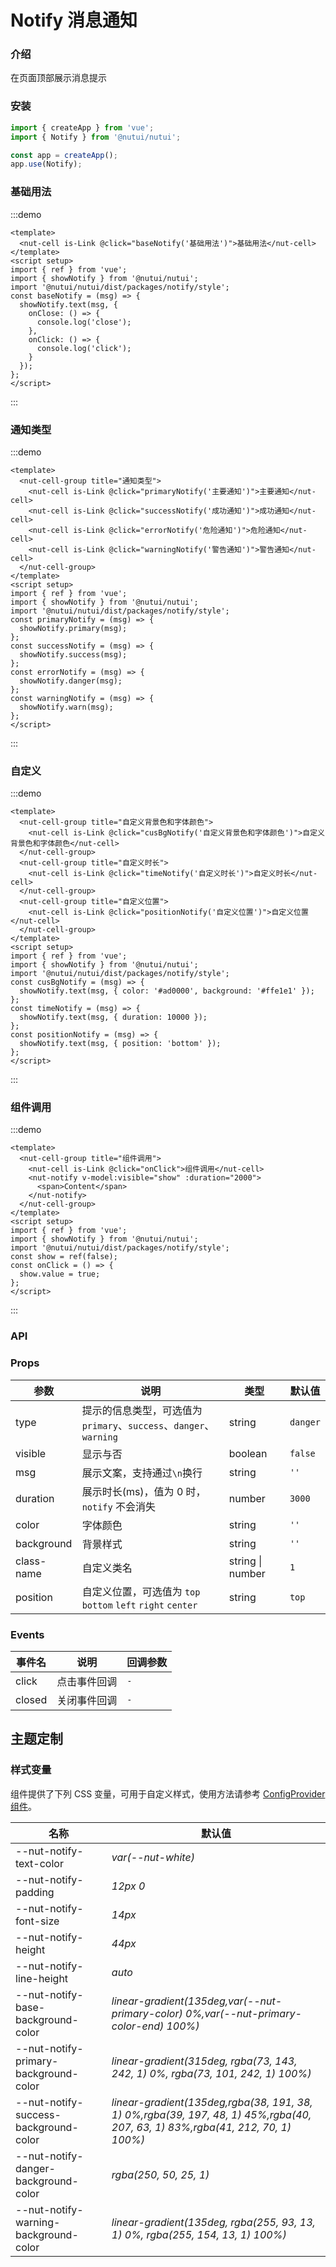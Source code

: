 # Notify 消息通知

### 介绍

在页面顶部展示消息提示

### 安装

```js
import { createApp } from 'vue';
import { Notify } from '@nutui/nutui';

const app = createApp();
app.use(Notify);
```

### 基础用法

:::demo

```vue
<template>
  <nut-cell is-Link @click="baseNotify('基础用法')">基础用法</nut-cell>
</template>
<script setup>
import { ref } from 'vue';
import { showNotify } from '@nutui/nutui';
import '@nutui/nutui/dist/packages/notify/style';
const baseNotify = (msg) => {
  showNotify.text(msg, {
    onClose: () => {
      console.log('close');
    },
    onClick: () => {
      console.log('click');
    }
  });
};
</script>
```

:::

### 通知类型

:::demo

```vue
<template>
  <nut-cell-group title="通知类型">
    <nut-cell is-Link @click="primaryNotify('主要通知')">主要通知</nut-cell>
    <nut-cell is-Link @click="successNotify('成功通知')">成功通知</nut-cell>
    <nut-cell is-Link @click="errorNotify('危险通知')">危险通知</nut-cell>
    <nut-cell is-Link @click="warningNotify('警告通知')">警告通知</nut-cell>
  </nut-cell-group>
</template>
<script setup>
import { ref } from 'vue';
import { showNotify } from '@nutui/nutui';
import '@nutui/nutui/dist/packages/notify/style';
const primaryNotify = (msg) => {
  showNotify.primary(msg);
};
const successNotify = (msg) => {
  showNotify.success(msg);
};
const errorNotify = (msg) => {
  showNotify.danger(msg);
};
const warningNotify = (msg) => {
  showNotify.warn(msg);
};
</script>
```

:::

### 自定义

:::demo

```vue
<template>
  <nut-cell-group title="自定义背景色和字体颜色">
    <nut-cell is-Link @click="cusBgNotify('自定义背景色和字体颜色')">自定义背景色和字体颜色</nut-cell>
  </nut-cell-group>
  <nut-cell-group title="自定义时长">
    <nut-cell is-Link @click="timeNotify('自定义时长')">自定义时长</nut-cell>
  </nut-cell-group>
  <nut-cell-group title="自定义位置">
    <nut-cell is-Link @click="positionNotify('自定义位置')">自定义位置</nut-cell>
  </nut-cell-group>
</template>
<script setup>
import { ref } from 'vue';
import { showNotify } from '@nutui/nutui';
import '@nutui/nutui/dist/packages/notify/style';
const cusBgNotify = (msg) => {
  showNotify.text(msg, { color: '#ad0000', background: '#ffe1e1' });
};
const timeNotify = (msg) => {
  showNotify.text(msg, { duration: 10000 });
};
const positionNotify = (msg) => {
  showNotify.text(msg, { position: 'bottom' });
};
</script>
```

:::

### 组件调用

:::demo

```vue
<template>
  <nut-cell-group title="组件调用">
    <nut-cell is-Link @click="onClick">组件调用</nut-cell>
    <nut-notify v-model:visible="show" :duration="2000">
      <span>Content</span>
    </nut-notify>
  </nut-cell-group>
</template>
<script setup>
import { ref } from 'vue';
import { showNotify } from '@nutui/nutui';
import '@nutui/nutui/dist/packages/notify/style';
const show = ref(false);
const onClick = () => {
  show.value = true;
};
</script>
```

:::

### API

### Props

| 参数       | 说明                                                              | 类型             | 默认值   |
| ---------- | ----------------------------------------------------------------- | ---------------- | -------- |
| type       | 提示的信息类型，可选值为`primary`、`success`、`danger`、`warning` | string           | `danger` |
| visible    | 显示与否                                                          | boolean          | `false`  |
| msg        | 展示文案，支持通过`\n`换行                                        | string           | `''`     |
| duration   | 展示时长(ms)，值为 0 时，`notify` 不会消失                        | number           | `3000`   |
| color      | 字体颜色                                                          | string           | `''`     |
| background | 背景样式                                                          | string           | `''`     |
| class-name | 自定义类名                                                        | string \| number | `1`      |
| position   | 自定义位置，可选值为 `top` `bottom` `left` `right` `center`       | string           | `top`    |

### Events

| 事件名 | 说明         | 回调参数 |
| ------ | ------------ | -------- |
| click  | 点击事件回调 | `-`      |
| closed | 关闭事件回调 | `-`      |

## 主题定制

### 样式变量

组件提供了下列 CSS 变量，可用于自定义样式，使用方法请参考 [ConfigProvider 组件](#/zh-CN/component/configprovider)。

| 名称                                  | 默认值                                                                                                                        |
| ------------------------------------- | ----------------------------------------------------------------------------------------------------------------------------- |
| --nut-notify-text-color               | _var(--nut-white)_                                                                                                            |
| --nut-notify-padding                  | _12px 0_                                                                                                                      |
| --nut-notify-font-size                | _14px_                                                                                                                        |
| --nut-notify-height                   | _44px_                                                                                                                        |
| --nut-notify-line-height              | _auto_                                                                                                                        |
| --nut-notify-base-background-color    | _linear-gradient(135deg,var(--nut-primary-color) 0%,var(--nut-primary-color-end) 100%)_                                       |
| --nut-notify-primary-background-color | _linear-gradient(315deg, rgba(73, 143, 242, 1) 0%, rgba(73, 101, 242, 1) 100%)_                                               |
| --nut-notify-success-background-color | _linear-gradient(135deg,rgba(38, 191, 38, 1) 0%,rgba(39, 197, 48, 1) 45%,rgba(40, 207, 63, 1) 83%,rgba(41, 212, 70, 1) 100%)_ |
| --nut-notify-danger-background-color  | _rgba(250, 50, 25, 1)_                                                                                                        |
| --nut-notify-warning-background-color | _linear-gradient(135deg, rgba(255, 93, 13, 1) 0%, rgba(255, 154, 13, 1) 100%)_                                                |
